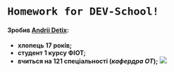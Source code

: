 # `Homework for DEV-School!`
#### **Зробив [Andrii Detix](https://github.com/Andrii-Detix):**
* **хлопець 17 років;**
* **студент 1 курсу ФІОТ;**
* **вчиться на 121 спеціальності (_кафердра ОТ_);**
![](https://i.gifer.com/i74.gif)
